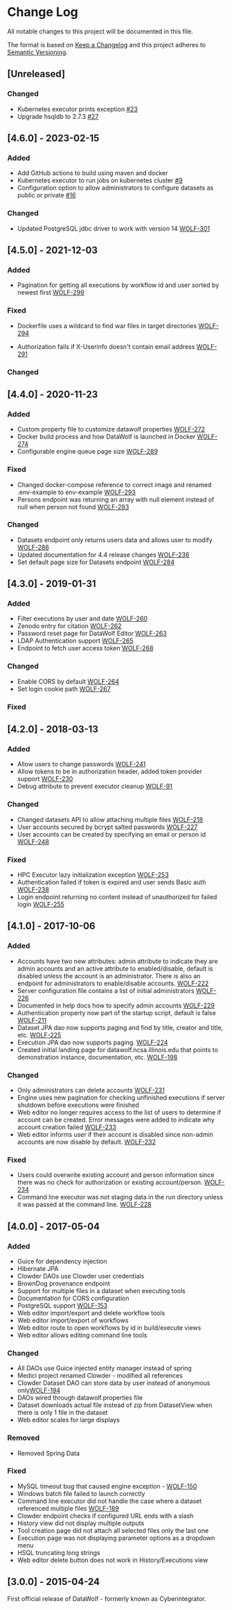 # Change Log
All notable changes to this project will be documented in this file. 

The format is based on [Keep a Changelog](http://keepachangelog.com/)
and this project adheres to [Semantic Versioning](http://semver.org/).

## [Unreleased]

### Changed
- Kubernetes executor prints exception [#23](https://github.com/ncsa/datawolf/issues/23)
- Upgrade hsqldb to 2.7.3 [#27](https://github.com/ncsa/datawolf/issues/27)

## [4.6.0] - 2023-02-15

### Added
- Add GitHub actions to build using maven and docker
- Kubernetes executor to run jobs on kubernetes cluster [#9](https://github.com/ncsa/datawolf/issues/9)
- Configuration option to allow administrators to configure datasets as public or private [#16](https://github.com/ncsa/datawolf/issues/16)

### Changed
- Updated PostgreSQL jdbc driver to work with version 14 [WOLF-301](https://opensource.ncsa.illinois.edu/jira/browse/WOLF-301)

## [4.5.0] - 2021-12-03

### Added
- Pagination for getting all executions by workflow id and user sorted by newest first 
  [WOLF-299](https://opensource.ncsa.illinois.edu/jira/browse/WOLF-299)

### Fixed
- Dockerfile uses a wildcard to find war files in target directories
  [WOLF-294](https://opensource.ncsa.illinois.edu/jira/browse/WOLF-294)

- Authorization fails if X-Userinfo doesn't contain email address
  [WOLF-291](https://opensource.ncsa.illinois.edu/jira/browse/WOLF-291)

### Changed

## [4.4.0] - 2020-11-23

### Added
- Custom property file to customize datawolf properties
  [WOLF-272](https://opensource.ncsa.illinois.edu/jira/browse/WOLF-272)
- Docker build process and how DataWolf is launched in Docker
  [WOLF-274](https://opensource.ncsa.illinois.edu/jira/browse/WOLF-274)
- Configurable engine queue page size
  [WOLF-289](https://opensource.ncsa.illinois.edu/jira/browse/WOLF-289)

### Fixed
- Changed docker-compose reference to correct image and renamed .env-example to env-example
  [WOLF-293](https://opensource.ncsa.illinois.edu/jira/browse/WOLF-293)
- Persons endpoint was returning an array with null element instead of null when person not found
  [WOLF-283](https://opensource.ncsa.illinois.edu/jira/browse/WOLF-283)

### Changed
- Datasets endpoint only returns users data and allows user to modify
  [WOLF-286](https://opensource.ncsa.illinois.edu/jira/browse/WOLF-286)
- Updated documentation for 4.4 release changes
  [WOLF-236](https://opensource.ncsa.illinois.edu/jira/browse/WOLF-236)
- Set default page size for Datasets endpoint 
  [WOLF-284](https://opensource.ncsa.illinois.edu/jira/browse/WOLF-284)

## [4.3.0] - 2019-01-31

### Added
- Filter executions by user and date
  [WOLF-260](https://opensource.ncsa.illinois.edu/jira/browse/WOLF-260)
- Zenodo entry for citation
  [WOLF-262](https://opensource.ncsa.illinois.edu/jira/browse/WOLF-262)
- Password reset page for DataWolf Editor
  [WOLF-263](https://opensource.ncsa.illinois.edu/jira/browse/WOLF-263)
- LDAP Authentication support
  [WOLF-265](https://opensource.ncsa.illinois.edu/jira/browse/WOLF-265)
- Endpoint to fetch user access token
  [WOLF-268](https://opensource.ncsa.illinois.edu/jira/browse/WOLF-268)

### Changed
- Enable CORS by default
  [WOLF-264](https://opensource.ncsa.illinois.edu/jira/browse/WOLF-264)
- Set login cookie path
  [WOLF-267](https://opensource.ncsa.illinois.edu/jira/browse/WOLF-267)

### Fixed

## [4.2.0] - 2018-03-13

### Added
- Allow users to change passwords
  [WOLF-241](https://opensource.ncsa.illinois.edu/jira/browse/WOLF-241)
- Allow tokens to be in authorization header, added token provider support
  [WOLF-230](https://opensource.ncsa.illinois.edu/jira/browse/WOLF-230)
- Debug attribute to prevent executor cleanup
  [WOLF-91](https://opensource.ncsa.illinois.edu/jira/browse/WOLF-91)

### Changed
- Changed datasets API to allow attaching multiple files
  [WOLF-218](https://opensource.ncsa.illinois.edu/jira/browse/WOLF-218)
- User accounts secured by bcrypt salted passwords
  [WOLF-227](https://opensource.ncsa.illinois.edu/jira/browse/WOLF-227)
- User accounts can be created by specifying an email or person id
  [WOLF-248](https://opensource.ncsa.illinois.edu/jira/browse/WOLF-248)

### Fixed
- HPC Executor lazy initialization exception
  [WOLF-253](https://opensource.ncsa.illinois.edu/jira/browse/WOLF-253)
- Authentication failed if token is expired and user sends Basic auth
  [WOLF-238](https://opensource.ncsa.illinois.edu/jira/browse/WOLF-238)
- Login endpoint returning no content instead of unauthorized for failed login
  [WOLF-255](https://opensource.ncsa.illinois.edu/jira/browse/WOLF-255)

## [4.1.0] - 2017-10-06

### Added
- Accounts have two new attributes: admin attribute to indicate they are admin accounts and an active attribute to 
  enabled/disable, default is disabled unless the account is an administrator. There is also an endpoint for administrators 
  to enable/disable accounts.
  [WOLF-222](https://opensource.ncsa.illinois.edu/jira/browse/WOLF-222)
- Server configuration file contains a list of initial administrators
  [WOLF-226](https://opensource.ncsa.illinois.edu/jira/browse/WOLF-226)
- Documented in help docs how to specify admin accounts
  [WOLF-229](https://opensource.ncsa.illinois.edu/jira/browse/WOLF-229)
- Authentication property now part of the startup script, default is false
  [WOLF-211](https://opensource.ncsa.illinois.edu/jira/browse/WOLF-211)
- Dataset JPA dao now supports paging and find by title, creator and title, etc.
  [WOLF-225](https://opensource.ncsa.illinois.edu/jira/browse/WOLF-225)
- Execution JPA dao now supports paging.
  [WOLF-224](https://opensource.ncsa.illinois.edu/jira/browse/WOLF-224)
- Created initial landing page for datawolf.ncsa.illinois.edu that points to demonstration instance, documentation, etc.
  [WOLF-198](https://opensource.ncsa.illinois.edu/jira/browse/WOLF-198)

### Changed
- Only administrators can delete accounts
  [WOLF-231](https://opensource.ncsa.illinois.edu/jira/browse/WOLF-231)
- Engine uses new pagination for checking unfinished executions if server shutdown before executions were finished
- Web editor no longer requires access to the list of users to determine if account can be created. Error messages were
  added to indicate why account creation failed
  [WOLF-233](https://opensource.ncsa.illinois.edu/jira/browse/WOLF-233)
- Web editor informs user if their account is disabled since non-admin accounts are now disable by default.
  [WOLF-232](https://opensource.ncsa.illinois.edu/jira/browse/WOLF-232)

### Fixed
- Users could overwrite existing account and person information since there was no check for authorization or existing 
  account/person. 
  [WOLF-234](https://opensource.ncsa.illinois.edu/jira/browse/WOLF-234)
- Command line executor was not staging data in the run directory unless it was passed at the command line.
  [WOLF-228](https://opensource.ncsa.illinois.edu/jira/browse/WOLF-228)

## [4.0.0] - 2017-05-04

### Added
- Guice for dependency injection
- Hibernate JPA
- Clowder DAOs use Clowder user credentials
- BrownDog provenance endpoint
- Support for multiple files in a dataset when executing tools
- Documentation for CORS configuration
- PostgreSQL support [WOLF-153](https://opensource.ncsa.illinois.edu/jira/browse/WOLF-153)
- Web editor import/export and delete workflow tools
- Web editor import/export of workflows
- Web editor route to open workflows by id in build/execute views
- Web editor allows editing command line tools

### Changed
- All DAOs use Guice injected entity manager instead of spring
- Medici project renamed Clowder - modified all references
- Clowder Dataset DAO can store data by user instead of anonymous only[WOLF-194](https://opensource.ncsa.illinois.edu/jira/browse/WOLF-194)
- DAOs wired through datawolf.properties file
- Dataset downloads actual file instead of zip from DatasetView when there is only 1 file in the dataset
- Web editor scales for large displays

### Removed
- Removed Spring Data

### Fixed
- MySQL timeout bug that caused engine exception - [WOLF-150](https://opensource.ncsa.illinois.edu/jira/browse/WOLF-150)
- Windows batch file failed to launch correctly
- Command line executor did not handle the case where a dataset referenced multiple files [WOLF-189](https://opensource.ncsa.illinois.edu/jira/browse/WOLF-189)
- Clowder endpoint checks if configured URL ends with a slash
- History view did not display multiple outputs
- Tool creation page did not attach all selected files only the last one
- Execution page was not displaying parameter options as a dropdown menu
- HSQL truncating long strings
- Web editor delete button does not work in History/Executions view

## [3.0.0] - 2015-04-24

First official release of DataWolf - formerly known as Cyberintegrator.
